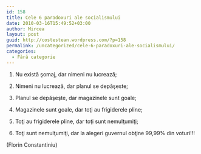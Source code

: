 ```yaml
---
id: 158
title: Cele 6 paradoxuri ale socialismului
date: 2010-03-16T15:49:52+03:00
author: Mircea
layout: post
guid: http://costestean.wordpress.com/?p=158
permalink: /uncategorized/cele-6-paradoxuri-ale-socialismului/
categories:
  - Fără categorie
---
```

1. Nu există şomaj, dar nimeni nu lucrează;

2. Nimeni nu lucrează, dar planul se depăşeste;

3. Planul se depăşeşte, dar magazinele sunt goale;

4. Magazinele sunt goale, dar toţi au frigiderele pline;

5. Toţi au frigiderele pline, dar toţi sunt nemulţumiţi;

6. Toţi sunt nemulţumiţi, dar la alegeri guvernul obţine 99,99% din voturi!!!

(Florin Constantiniu)